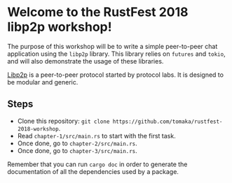 # Welcome to the RustFest 2018 libp2p workshop!

The purpose of this workshop will be to write a simple peer-to-peer chat application using the
`libp2p` library. This library relies on `futures` and `tokio`, and will also demonstrate the usage
of these libraries.

[Libp2p](https://libp2p.io) is a peer-to-peer protocol started by protocol labs. It is designed to
be modular and generic.

## Steps

- Clone this repository: `git clone https://github.com/tomaka/rustfest-2018-workshop`.
- Read `chapter-1/src/main.rs` to start with the first task.
- Once done, go to `chapter-2/src/main.rs`.
- Once done, go to `chapter-3/src/main.rs`.

Remember that you can run `cargo doc` in order to generate the documentation of all the
dependencies used by a package.
